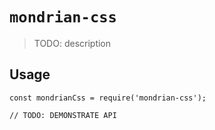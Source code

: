# `mondrian-css`

> TODO: description

## Usage

```
const mondrianCss = require('mondrian-css');

// TODO: DEMONSTRATE API
```
